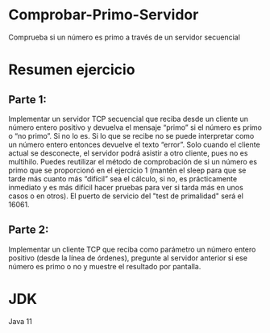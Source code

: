# Comprobar-Primo-Servidor
Comprueba si un número es primo a través de un servidor secuencial

# Resumen ejercicio

## Parte 1:

Implementar un servidor TCP secuencial que reciba desde un cliente un número entero positivo y devuelva el mensaje “primo” si el número es primo o “no primo”.
Si no lo es. Si lo que se recibe no se puede interpretar como un número entero entonces devuelve el texto “error”. Solo cuando el cliente actual se desconecte,
el servidor podrá asistir a otro cliente, pues no es multihilo. Puedes reutilizar el método de comprobación de si un número es primo que se
proporcionó en el ejercicio 1 (mantén el sleep para que se tarde más cuanto más “difícil” sea el cálculo, si no, es prácticamente inmediato y es más
difícil hacer pruebas para ver si tarda más en unos casos o en otros). El puerto de servicio del "test de primalidad" será el 16061.

## Parte 2:

Implementar un cliente TCP que reciba como parámetro un número entero positivo (desde la línea de órdenes), pregunte al servidor anterior si ese número es
primo o no y muestre el resultado por pantalla.

# JDK
Java 11
